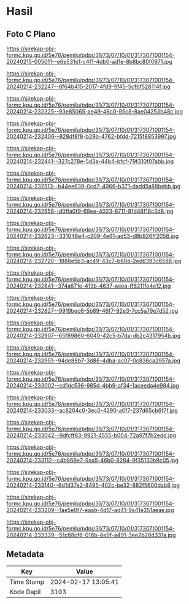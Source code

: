 # Hasil

## Foto C Plano

https://sirekap-obj-formc.kpu.go.id/5e76/pemilu/pdpr/31/73/07/10/01/3173071001154-20240215-005011--e6e531e1-c4f1-4db0-ad1e-8b8bc80f0971.jpg

https://sirekap-obj-formc.kpu.go.id/5e76/pemilu/pdpr/31/73/07/10/01/3173071001154-20240214-232247--8f64b415-2017-4fd9-9f45-5cfbf528114f.jpg

https://sirekap-obj-formc.kpu.go.id/5e76/pemilu/pdpr/31/73/07/10/01/3173071001154-20240214-232325--93e85065-ae49-48c0-95c8-8ae04253b48c.jpg

https://sirekap-obj-formc.kpu.go.id/5e76/pemilu/pdpr/31/73/07/10/01/3173071001154-20240214-232406--828df8f8-b29b-4762-bfdd-7215f8853997.jpg

https://sirekap-obj-formc.kpu.go.id/5e76/pemilu/pdpr/31/73/07/10/01/3173071001154-20240214-232441--327c278e-5d3a-44b4-bfcf-79f310f07abb.jpg

https://sirekap-obj-formc.kpu.go.id/5e76/pemilu/pdpr/31/73/07/10/01/3173071001154-20240214-232513--b44ee639-0cd7-4966-b371-dadd5a88bebb.jpg

https://sirekap-obj-formc.kpu.go.id/5e76/pemilu/pdpr/31/73/07/10/01/3173071001154-20240214-232558--d0ffa0f9-69ee-4023-8711-81d48f18c3d8.jpg

https://sirekap-obj-formc.kpu.go.id/5e76/pemilu/pdpr/31/73/07/10/01/3173071001154-20240214-232623--331048e4-c209-4e61-ad53-d8b926ff2058.jpg

https://sirekap-obj-formc.kpu.go.id/5e76/pemilu/pdpr/31/73/07/10/01/3173071001154-20240214-232720--1888e5b3-ac49-43c7-b60d-2ed6393c6586.jpg

https://sirekap-obj-formc.kpu.go.id/5e76/pemilu/pdpr/31/73/07/10/01/3173071001154-20240214-232841--374a671e-413b-4637-aeea-ff6211fe4e12.jpg

https://sirekap-obj-formc.kpu.go.id/5e76/pemilu/pdpr/31/73/07/10/01/3173071001154-20240214-232827--9919bec6-5b89-46f7-82e3-7cc5a79e7d52.jpg

https://sirekap-obj-formc.kpu.go.id/5e76/pemilu/pdpr/31/73/07/10/01/3173071001154-20240214-232907--65f89860-6040-42c5-b7da-db2c4317954b.jpg

https://sirekap-obj-formc.kpu.go.id/5e76/pemilu/pdpr/31/73/07/10/01/3173071001154-20240214-232951--94de88b7-3d86-4dba-ac07-0c836ca2957a.jpg

https://sirekap-obj-formc.kpu.go.id/5e76/pemilu/pdpr/31/73/07/10/01/3173071001154-20240214-233002--cd1dc536-985d-4bb9-af34-1aceeda4e984.jpg

https://sirekap-obj-formc.kpu.go.id/5e76/pemilu/pdpr/31/73/07/10/01/3173071001154-20240214-233033--ac8204c0-3ec0-4290-a0f7-237d65cb6f7f.jpg

https://sirekap-obj-formc.kpu.go.id/5e76/pemilu/pdpr/31/73/07/10/01/3173071001154-20240214-233042--9dfcff83-9921-4555-b004-72a97f7b2edd.jpg

https://sirekap-obj-formc.kpu.go.id/5e76/pemilu/pdpr/31/73/07/10/01/3173071001154-20240214-233112--c4b866e7-9aa5-46b0-8284-9f35130b9c05.jpg

https://sirekap-obj-formc.kpu.go.id/5e76/pemilu/pdpr/31/73/07/10/01/3173071001154-20240214-233140--6d1d37e2-8495-402c-be32-882f5600dab8.jpg

https://sirekap-obj-formc.kpu.go.id/5e76/pemilu/pdpr/31/73/07/10/01/3173071001154-20240214-233209--1ae5e0f7-eaab-4d17-ad41-9a41e351aeae.jpg

https://sirekap-obj-formc.kpu.go.id/5e76/pemilu/pdpr/31/73/07/10/01/3173071001154-20240214-233339--51c68cf6-016b-4e9f-a491-3ee2b28d331a.jpg


## Metadata

| Key        | Value               |
| ---------- | ------------------- |
| Time Stamp | 2024-02-17 13:05:41 |
| Kode Dapil | 3103                |



